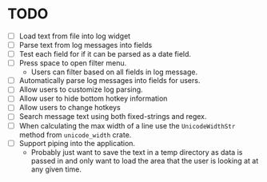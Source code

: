 # TODO

- [ ] Load text from file into log widget
- [ ] Parse text from log messages into fields
- [ ] Test each field for if it can be parsed as a date field.
- [ ] Press space to open filter menu.
  - Users can filter based on all fields in log message.
- [ ] Automatically parse log messages into fields for users.
- [ ] Allow users to customize log parsing.
- [ ] Allow user to hide bottom hotkey information
- [ ] Allow users to change hotkeys
- [ ] Search message text using both fixed-strings and regex.
- [ ] When calculating the max width of a line use the `UnicodeWidthStr` method
from `unicode_width` crate.
- [ ] Support piping into the application.
  - Probably just want to save the text in a temp directory as data is passed in
    and only want to load the area that the user is looking at at any given
    time.
